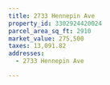```yaml
---
title: 2733 Hennepin Ave
property_id: 3302924420024
parcel_area_sq_ft: 2910
market_value: 275,500
taxes: 13,091.82
addresses:
  - 2733 Hennepin Ave

---
```


